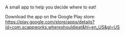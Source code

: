 A small app to help you decide where to eat!

Download the app on the Google Play store: https://play.google.com/store/apps/details?id=com.scappworks.whereshouldieat&hl=en_US&gl=US
